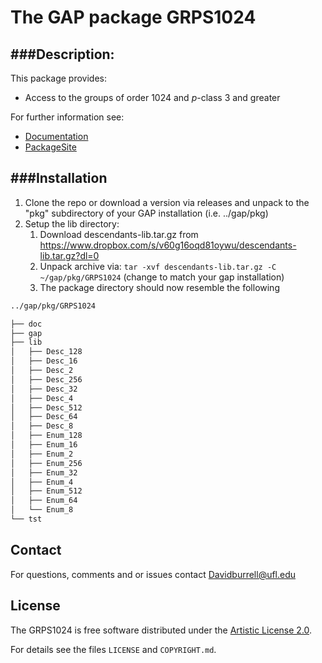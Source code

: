 # The GAP package GRPS1024

###Description:
--------------------

This package provides:

 - Access to the groups of order 1024 and $p$-class 3 and greater

For further information see:
   - [Documentation](https://davidburrell.github.io/GRPS1024/doc/chap0.html)
   - [PackageSite](https://davidburrell.github.io/GRPS1024/)

###Installation
--------------------

1. Clone the repo or download a version via releases and unpack to the "pkg" subdirectory of your GAP installation (i.e. ../gap/pkg)
2. Setup the lib directory:
	1. Download descendants-lib.tar.gz from <https://www.dropbox.com/s/v60g16oqd81oywu/descendants-lib.tar.gz?dl=0>
	2. Unpack archive via:
	 `tar -xvf descendants-lib.tar.gz -C ~/gap/pkg/GRPS1024` 
	 (change to match your gap installation)
	3. The package directory should now resemble the following
```bash
../gap/pkg/GRPS1024

├── doc
├── gap
├── lib
│   ├── Desc_128
│   ├── Desc_16
│   ├── Desc_2
│   ├── Desc_256
│   ├── Desc_32
│   ├── Desc_4
│   ├── Desc_512
│   ├── Desc_64
│   ├── Desc_8
│   ├── Enum_128
│   ├── Enum_16
│   ├── Enum_2
│   ├── Enum_256
│   ├── Enum_32
│   ├── Enum_4
│   ├── Enum_512
│   ├── Enum_64
│   └── Enum_8
└── tst
```
## Contact
For questions, comments and or issues contact <Davidburrell@ufl.edu>


## License
The GRPS1024 is free software distributed under the [Artistic License 2.0](https://opensource.org/licenses/Artistic-2.0).

For details see the files `LICENSE` and `COPYRIGHT.md`.


